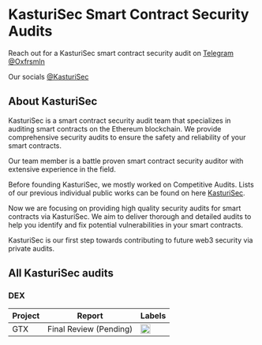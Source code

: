 # KasturiSec Smart Contract Security Audits

Reach out for a KasturiSec smart contract security audit on [Telegram @Oxfrsmln](https://t.me/Oxfrsmln)

Our socials [@KasturiSec](https://x.com/KasturiSec)

## About KasturiSec

KasturiSec is a smart contract security audit team that specializes in auditing smart contracts on the Ethereum blockchain.
We provide comprehensive security audits to ensure the safety and reliability of your smart contracts.

Our team member is a battle proven smart contract security auditor with extensive experience in the field.

Before founding KasturiSec, we mostly worked on Competitive Audits.
Lists of our previous individual public works can be found on here [KasturiSec](https://audits.sherlock.xyz/watson/KasturiSec).

Now we are focusing on providing high quality security audits for smart contracts via KasturiSec.
We aim to deliver thorough and detailed audits to help you identify and fix potential vulnerabilities in your smart contracts.

KasturiSec is our first step towards contributing to future web3 security via private audits.

## All KasturiSec audits

### DEX

| Project           | Report                                                               | Labels                                                                                      |
| ----------------- | -------------------------------------------------------------------- | ------------------------------------------------------------------------------------------- |
| GTX               | Final Review (Pending)                                               | <img height="20" src="https://img.shields.io/badge/-Solidity-63698d?style=flat" />          |
